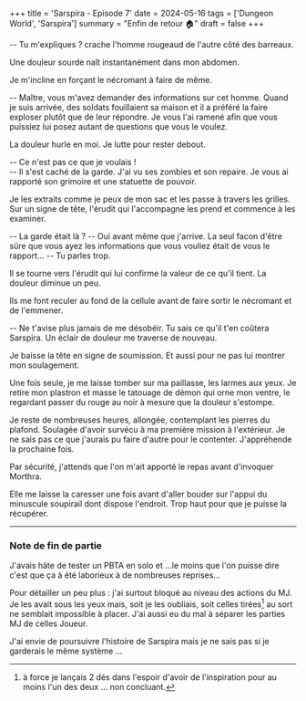 +++
title = 'Sarspira - Episode 7'
date = 2024-05-16
tags = ['Dungeon World', 'Sarspira']
summary = "Enfin de retour :house:"
draft = false
+++

-- Tu m'expliques ? crache l'homme rougeaud de l'autre côté des barreaux.

Une douleur sourde naît instantanément dans mon abdomen.

Je m'incline en forçant le nécromant à faire de même.

-- Maître, vous m'avez demander des informations sur cet homme. Quand je suis arrivée, des soldats fouillaient sa maison et il a préféré la faire exploser plutôt que de leur répondre. Je vous l'ai ramené afin que vous puissiez lui posez autant de questions que vous le voulez.

La douleur hurle en moi. Je lutte pour rester debout.

-- Ce n'est pas ce que je voulais !  
-- Il s'est caché de la garde. J'ai vu ses zombies et son repaire. Je vous ai rapporté son grimoire et une statuette de pouvoir.

Je les extraits comme je peux de mon sac et les passe à travers les grilles. Sur un signe de tête, l'érudit qui l'accompagne les prend et commence à les examiner.

-- La garde était là ?
-- Oui avant même que j'arrive. La seul facon d'être sûre que vous ayez les informations que vous vouliez était de vous le rapport...
-- Tu parles trop.

Il se tourne vers l'érudit qui lui confirme la valeur de ce qu'il tient. La douleur diminue un peu.

Ils me font reculer au fond de la cellule avant de faire sortir le nécromant et de l'emmener.

-- Ne t'avise plus jamais de me désobéir. Tu sais ce qu'il t'en coûtera Sarspira.
Un éclair de douleur me traverse de nouveau.

Je baisse la tête en signe de soumission. Et aussi pour ne pas lui montrer mon soulagement.

Une fois seule, je me laisse tomber sur ma paillasse, les larmes aux yeux. Je retire mon plastron et masse le tatouage de démon qui orne mon ventre, le regardant passer du rouge au noir à mesure que la douleur s'estompe.

Je reste de nombreuses heures, allongée, contemplant les pierres du plafond. Soulagée d'avoir survécu à ma première mission à l'extérieur. Je ne sais pas ce que j'aurais pu faire d'autre pour le contenter. J'appréhende la prochaine fois.

Par sécurité, j'attends que l'on m'ait apporté le repas avant d'invoquer Morthra.

Elle me laisse la caresser une fois avant d'aller bouder sur l'appui du minuscule soupirail dont dispose l'endroit. Trop haut pour que je puisse la récupérer.

-----

### Note de fin de partie

J'avais hâte de tester un PBTA en solo et ...le moins que l'on puisse dire c'est que ça à été laborieux à de nombreuses reprises...

Pour détailler un peu plus : j'ai surtout bloqué au niveau des actions du MJ. Je les avait sous les yeux mais, soit je les oubliais, soit celles tirées[^1] au sort ne semblait impossible à placer.
J'ai aussi eu du mal à séparer les parties MJ de celles Joueur.

[^1]: à force je lançais 2 dés dans l'espoir d'avoir de l'inspiration pour au moins l'un des deux ... non concluant.

J'ai envie de poursuivre l'histoire de Sarspira mais je ne sais pas si je garderais le même système ...
